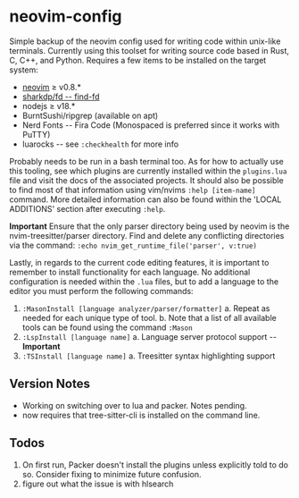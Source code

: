 # neovim-config

Simple backup of the neovim config used for writing code within unix-like
terminals. Currently using this toolset for writing source code based in Rust,
C, C++, and Python. Requires a few items to be installed on the target system:

- [neovim](https://github.com/neovim/neovim/releases) $\geq$ v0.8.\*
- [sharkdp/fd -- find-fd](https://github.com/sharkdp/fd)
- nodejs $\geq$ v18.\*
- BurntSushi/ripgrep (available on apt)
- Nerd Fonts -- Fira Code (Monospaced is preferred since it works with PuTTY)
- luarocks -- see `:checkhealth` for more info

Probably needs to be run in a bash terminal too. As for how to actually use
this tooling, see which plugins are currently installed within the `plugins.lua`
file and visit the docs of the associated projects. It should also be possible
to find most of that information using vim/nvims `:help [item-name]` command.
More detailed information can also be found within the 'LOCAL ADDITIONS'
section after executing `:help`.

**Important**
Ensure that the only parser directory being used by neovim is the
nvim-treesitter/parser directory. Find and delete any conflicting directories
via the command:
`:echo nvim_get_runtime_file('parser', v:true)`

Lastly, in regards to the current code editing features, it is important to
remember to install functionality for each language. No additional
configuration is needed within the `.lua` files, but to add a language to the
editor you must perform the following commands:

1. `:MasonInstall [language analyzer/parser/formatter]`
   a. Repeat as needed for each unique type of tool.
   b. Note that a list of all available tools can be found using the command
   `:Mason`
2. `:LspInstall [language name]`
   a. Language server protocol support -- **Important**
3. `:TSInstall [language name]`
   a. Treesitter syntax highlighting support

## Version Notes

- Working on switching over to lua and packer. Notes pending.
- now requires that tree-sitter-cli is installed on the command line.

## Todos

1. On first run, Packer doesn't install the plugins unless explicitly told to do so. Consider fixing to minimize future confusion.
2. figure out what the issue is with hlsearch
